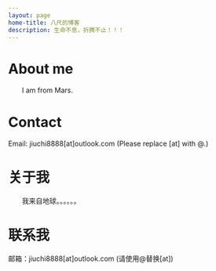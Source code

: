 ```yaml
---
layout: page
home-title: 八尺的博客
description: 生命不息，折腾不止！！！
---
```


# About me

&emsp;&emsp;I am from Mars.


# Contact

Email: jiuchi8888[at]outlook.com (Please replace [at] with @.)

# 关于我

&emsp;&emsp;我来自地球。。。。。。


# 联系我

邮箱：jiuchi8888[at]outlook.com (请使用@替换[at])
